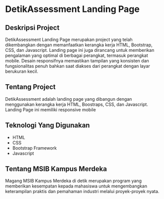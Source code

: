 # DetikAssessment Landing Page

## Deskripsi Project 
DetikAssessment Landing Page merupakan project yang telah dikembangkan dengan memanfaatkan kerangka kerja HTML, Bootstrap, CSS, dan Javascript. Landing page ini juga dirancang untuk memberikan pengalaman yang optimal di berbagai perangkat, termasuk perangkat mobile. Desain responsifnya memastikan tampilan yang konsisten dan fungsionalitas penuh bahkan saat diakses dari perangkat dengan layar berukuran kecil.

## Tentang Project
DetikAssessment adalah landing page yang dibangun dengan menggunakan kerangka kerja HTML, Boostraps, CSS, dan Javascript. Landing Page ini memiliki responsive mobile

## Teknologi Yang Digunakan 
- HTML
- CSS
- Bootstrap Framework
- Javascript
  
## Tentang MSIB Kampus Merdeka
Magang MSIB Kampus Merdeka di detik merupakan program yang memberikan kesempatan kepada mahasiswa untuk mengembangkan keterampilan praktis dan pemahaman industri melalui proyek-proyek nyata.

